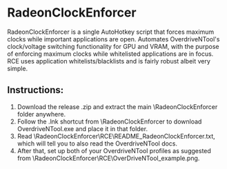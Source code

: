 # RadeonClockEnforcer

RadeonClockEnforcer is a single AutoHotkey script that forces maximum clocks while important applications are open. Automates OverdriveNTool's clock/voltage switching functionality for GPU and VRAM, with the purpose of enforcing maximum clocks while whitelisted applications are in focus. RCE uses application whitelists/blacklists and is fairly robust albeit very simple.

## Instructions:
1. Download the release .zip and extract the main \RadeonClockEnforcer folder anywhere.
2. Follow the .lnk shortcut from \RadeonClockEnforcer to download OverdriveNTool.exe and place it in that folder.
3. Read \RadeonClockEnforcer\RCE\README_RadeonClockEnforcer.txt, which will tell you to also read the OverdriveNTool docs.
4. After that, set up both of your OverdriveNTool profiles as suggested from \RadeonClockEnforcer\RCE\OverDriveNTool_example.png.
